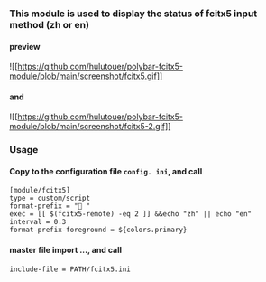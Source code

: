 ### This module is used to display the status of fcitx5 input method (zh or en)


#### preview
![[https://github.com/hulutouer/polybar-fcitx5-module/blob/main/screenshot/fcitx5.gif]]

#### and
![[https://github.com/hulutouer/polybar-fcitx5-module/blob/main/screenshot/fcitx5-2.gif]]



### Usage

#### Copy to the configuration file `config. ini`, and call
```
[module/fcitx5]
type = custom/script
format-prefix = " "
exec = [[ $(fcitx5-remote) -eq 2 ]] &&echo "zh" || echo "en"
interval = 0.3
format-prefix-foreground = ${colors.primary}
```

#### master file import ..., and call
```
include-file = PATH/fcitx5.ini
```
